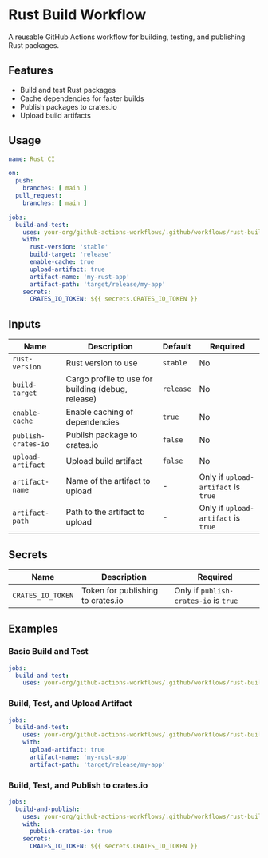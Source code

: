 # Rust Build Workflow

A reusable GitHub Actions workflow for building, testing, and publishing Rust packages.

## Features

- Build and test Rust packages
- Cache dependencies for faster builds
- Publish packages to crates.io
- Upload build artifacts

## Usage

```yaml
name: Rust CI

on:
  push:
    branches: [ main ]
  pull_request:
    branches: [ main ]

jobs:
  build-and-test:
    uses: your-org/github-actions-workflows/.github/workflows/rust-build.yml@main
    with:
      rust-version: 'stable'
      build-target: 'release'
      enable-cache: true
      upload-artifact: true
      artifact-name: 'my-rust-app'
      artifact-path: 'target/release/my-app'
    secrets:
      CRATES_IO_TOKEN: ${{ secrets.CRATES_IO_TOKEN }}
```

## Inputs

| Name                | Description                                        | Default   | Required                            |
|---------------------|----------------------------------------------------|-----------|-------------------------------------|
| `rust-version`      | Rust version to use                                | `stable`  | No                                  |
| `build-target`      | Cargo profile to use for building (debug, release) | `release` | No                                  |
| `enable-cache`      | Enable caching of dependencies                     | `true`    | No                                  |
| `publish-crates-io` | Publish package to crates.io                       | `false`   | No                                  |
| `upload-artifact`   | Upload build artifact                              | `false`   | No                                  |
| `artifact-name`     | Name of the artifact to upload                     | -         | Only if `upload-artifact` is `true` |
| `artifact-path`     | Path to the artifact to upload                     | -         | Only if `upload-artifact` is `true` |

## Secrets

| Name              | Description                       | Required                              |
|-------------------|-----------------------------------|---------------------------------------|
| `CRATES_IO_TOKEN` | Token for publishing to crates.io | Only if `publish-crates-io` is `true` |

## Examples

### Basic Build and Test

```yaml
jobs:
  build-and-test:
    uses: your-org/github-actions-workflows/.github/workflows/rust-build.yml@main
```

### Build, Test, and Upload Artifact

```yaml
jobs:
  build-and-test:
    uses: your-org/github-actions-workflows/.github/workflows/rust-build.yml@main
    with:
      upload-artifact: true
      artifact-name: 'my-rust-app'
      artifact-path: 'target/release/my-app'
```

### Build, Test, and Publish to crates.io

```yaml
jobs:
  build-and-publish:
    uses: your-org/github-actions-workflows/.github/workflows/rust-build.yml@main
    with:
      publish-crates-io: true
    secrets:
      CRATES_IO_TOKEN: ${{ secrets.CRATES_IO_TOKEN }}
```